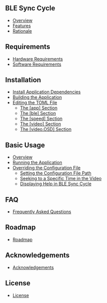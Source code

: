 ## BLE Sync Cycle

- [Overview](https://github.com/richbl/go-ble-sync-cycle/wiki)
- [Features](https://github.com/richbl/go-ble-sync-cycle/wiki/features)
- [Rationale](https://github.com/richbl/go-ble-sync-cycle/wiki/rationale)

## Requirements

- [Hardware Requirements](https://github.com/richbl/go-ble-sync-cycle/wiki/hardware-requirements)
- [Software Requirements](https://github.com/richbl/go-ble-sync-cycle/wiki/software-requirements)

## Installation

- [Install Application Dependencies](https://github.com/richbl/go-ble-sync-cycle/wiki/Install-Application-Dependencies)
- [Building the Application](https://github.com/richbl/go-ble-sync-cycle/wiki/Building-the-Application)
- [Editing the TOML File](https://github.com/richbl/go-ble-sync-cycle/wiki/Editing-the-TOML-File)
    - [The [app] Section](https://github.com/richbl/go-ble-sync-cycle/wiki/Editing-the-TOML-File#the-app-section)
    - [The [ble] Section](https://github.com/richbl/go-ble-sync-cycle/wiki/Editing-the-TOML-File#the-ble-section)
    - [The [speed] Section](https://github.com/richbl/go-ble-sync-cycle/wiki/Editing-the-TOML-File#the-speed-section)
    - [The [video] Section](https://github.com/richbl/go-ble-sync-cycle/wiki/Editing-the-TOML-File#the-video-section)
    - [The [video.OSD] Section](https://github.com/richbl/go-ble-sync-cycle/wiki/Editing-the-TOML-File#the-videoosd-section)

## Basic Usage

* [Overview](https://github.com/richbl/go-ble-sync-cycle/wiki/overview)
* [Running the Application](https://github.com/richbl/go-ble-sync-cycle/wiki/Running-the-Application)
* [Overriding the Configuration File](https://github.com/richbl/go-ble-sync-cycle/wiki/overriding-the-configuration-file)
    * [Setting the Configuration File Path](https://github.com/richbl/go-ble-sync-cycle/wiki/overriding-the-configuration-file#setting-the-configuration-file-path)
    * [Seeking to a Specific Time in the Video](https://github.com/richbl/go-ble-sync-cycle/wiki/overriding-the-configuration-file#seeking-to-a-specific-time-in-the-video)
    * [Displaying Help in BLE Sync Cycle](https://github.com/richbl/go-ble-sync-cycle/wiki/overriding-the-configuration-file#displaying-help-in-ble-sync-cycle)

## FAQ

- [Frequently Asked Questions](https://github.com/richbl/go-ble-sync-cycle/wiki/FAQ)

## Roadmap

- [Roadmap](https://github.com/richbl/go-ble-sync-cycle/wiki/Roadmap)

## Acknowledgements

- [Acknowledgements](https://github.com/richbl/go-ble-sync-cycle/wiki/Acknowledgements)

## License

- [License](https://github.com/richbl/go-ble-sync-cycle/wiki/License)